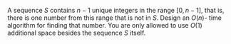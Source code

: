 A sequence $S$ contains $n − 1$ unique integers in the range $[0,n − 1]$, that
is, there is one number from this range that is not in $S$. Design an $O(n)$-
time algorithm for finding that number. You are only allowed to use $O(1)$
additional space besides the sequence $S$ itself.